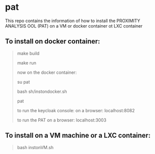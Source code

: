 # pat

This repo contains the information of how to install the PROXIMITY ANALYSIS OOL (PAT) on a VM or docker container ot LXC container

## To install on docker container:
>make build
>
>make run
>
>now on the docker container:
>
>su pat
>
>bash sh/instondocker.sh
>
>pat
>
>to run the keycloak console:   on a browser:  localhost:8082
>
>to run the PAT                 on a browser:  localhost:3003
>



## To install on a VM machine or a LXC container:
>bash instonVM.sh
